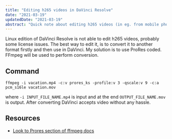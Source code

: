 ```yaml
---
title: "Editing h265 videos in DaVinci Resolve"
date: "2021-03-19"
updatedDate: "2021-03-19"
abstract: "Quick note about editing h265 videos (in eg. from mobile phone) in DaVinci Resolve on Linux."
---
```


Linux edition of DaVinci Resolve is not able to edit h265 videos, probably some license issues. The best way to edit it, is to convert it to another format firstly and then use in DaVinci. My solution is to use ProRes coded. FFmpeg will be used to perform conversion.

## Command

```
ffmpeg -i vacation.mp4 -c:v prores_ks -profile:v 3 -qscale:v 9 -c:a pcm_s16le vacation.mov
```

where `-i INPUT_FILE_NAME.mp4` is input and at the end `OUTPUT_FILE_NAME.mov` is output. After converting DaVinci accepts video without any hassle.

## Resources

- [Look to Prores section of ffmpeg docs](http://trac.ffmpeg.org/wiki/Encode/VFX)
